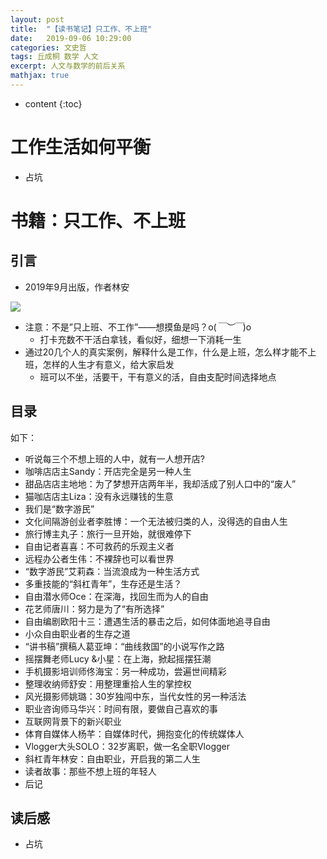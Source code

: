 ```yaml
---
layout: post
title:  "【读书笔记】只工作、不上班"
date:   2019-09-06 10:29:00
categories: 文史哲
tags: 丘成桐 数学 人文
excerpt: 人文与数学的前后关系
mathjax: true
---
```


* content
{:toc}

# 工作生活如何平衡
- 占坑

# 书籍：只工作、不上班

## 引言
- 2019年9月出版，作者林安

![](https://img9.doubanio.com/view/subject/l/public/s33488846.jpg)

- 注意：不是”只上班、不工作”——想摸鱼是吗？o(*￣︶￣*)o
   - 打卡充数不干活白拿钱，看似好，细想一下消耗一生
- 通过20几个人的真实案例，解释什么是工作，什么是上班，怎么样才能不上班，怎样的人生才有意义，给大家启发
   - 班可以不坐，活要干，干有意义的活，自由支配时间选择地点

## 目录

如下：
- 听说每三个不想上班的人中，就有一人想开店?
- 咖啡店店主Sandy：开店完全是另一种人生
- 甜品店店主地地：为了梦想开店两年半，我却活成了别人口中的“废人”
- 猫咖店店主Liza：没有永远赚钱的生意
- 我们是“数字游民”
- 文化间隔游创业者李胜博：一个无法被归类的人，没得选的自由人生
- 旅行博主丸子：旅行一旦开始，就很难停下
- 自由记者喜喜：不可救药的乐观主义者
- 远程办公者生伟：不裸辞也可以看世界
- “数字游民”艾莉森：当流浪成为一种生活方式
- 多重技能的“斜杠青年”，生存还是生活？
- 自由潜水师Oce：在深海，找回生而为人的自由
- 花艺师唐川：努力是为了“有所选择”
- 自由编剧欧阳十三：遭遇生活的暴击之后，如何体面地追寻自由
- 小众自由职业者的生存之道
- “讲书稿”撰稿人葛亚坤：“曲线救国”的小说写作之路
- 摇摆舞老师Lucy &小星：在上海，掀起摇摆狂潮
- 手机摄影培训师佟海宝：另一种成功，尝遍世间精彩
- 整理收纳师舒安：用整理重拾人生的掌控权
- 风光摄影师姚璐：30岁独闯中东，当代女性的另一种活法
- 职业咨询师马华兴：时间有限，要做自己喜欢的事
- 互联网背景下的新兴职业
- 体育自媒体人杨芊：自媒体时代，拥抱变化的传统媒体人
- Vlogger大头SOLO：32岁离职，做一名全职Vlogger
- 斜杠青年林安：自由职业，开启我的第二人生
- 读者故事：那些不想上班的年轻人
- 后记

## 读后感
- 占坑



